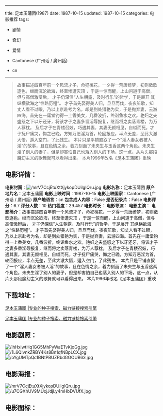 
---
title: 足本玉蒲团(1987)
date: 1987-10-15
updated: 1987-10-15
categories: 电影推荐
tags:
- 剧情
- 奇幻
- 爱情

- Cantonese (广州话 / 廣州話)
- cn
---


> 故事描述四百年前一个风流才子，命犯桃花，一夕得一荒唐绮梦，初则徵歌逐色，继而沉沦欲海，终至惨遭灭顶 ，于是一惊而醒，上山问道于高僧，但与高僧激辩后， 才子仍深信“人生朝露，及时行乐”的哲学，于是展开 其纵横欲海之“性路历程”。  才子首先娶得美人归，旦旦而伐，夜夜笙歌，知丈人看不过眼，乃以上京赴考为名，却是到处猎艳为实，于是抛弃妻，云游四海。首先在一庸堂钓得一上香美女，几番波折，终诣鱼水之欢。艳妇之夫盛怒之下以牙还牙，将该才子之妻多番淫辱报复，继而将之卖落青楼，为万人荐枕。  及后才子在青楼召妓，巧遇其妻，其妻无颜相见，自缢而死。才子抚尸痛哭，悔之已晚，方知万恶淫为首，轮回报应，半点无差，至此大澈大悟，遁入空门，了此残生。  本片只是平铺直叙了一个“淫人妻女者被人淫”的故事，且在色情之余，着力刻画了未央生与玉香这两个角色。未央生淫了别人的妻子，但是却害怕自己也落入别人的下场，这一点，从片头那段魔幻主义的歌舞就可以看得出来。  本片1996年改名《足本玉蒲团》重映

## **电影详情**：

**电影封面**：<img src="https://image.tmdb.org/t/p/w200/mrV7CcjEtuXtXjykopDUiIgIQru.jpg" alt="/mrV7CcjEtuXtXjykopDUiIgIQru.jpg" title="/mrV7CcjEtuXtXjykopDUiIgIQru.jpg">
**电影名称**：足本玉蒲团
**原产地片名**：足本玉蒲團
**电影上映时间**：1987-10-15
**电影上映国家**：Cantonese (广州话 / 廣州話)
**原产地语言**：cn
**包含成人内容**：False
**是否纪录片**：False
**电影评分**：6.7
**评分人数**：10
**热门程度**：29.457
**电影时长**：
**电影导演**：
**电影主演**：
**电影简介**：故事描述四百年前一个风流才子，命犯桃花，一夕得一荒唐绮梦，初则徵歌逐色，继而沉沦欲海，终至惨遭灭顶 ，于是一惊而醒，上山问道于高僧，但与高僧激辩后， 才子仍深信“人生朝露，及时行乐”的哲学，于是展开 其纵横欲海之“性路历程”。  才子首先娶得美人归，旦旦而伐，夜夜笙歌，知丈人看不过眼，乃以上京赴考为名，却是到处猎艳为实，于是抛弃妻，云游四海。首先在一庸堂钓得一上香美女，几番波折，终诣鱼水之欢。艳妇之夫盛怒之下以牙还牙，将该才子之妻多番淫辱报复，继而将之卖落青楼，为万人荐枕。  及后才子在青楼召妓，巧遇其妻，其妻无颜相见，自缢而死。才子抚尸痛哭，悔之已晚，方知万恶淫为首，轮回报应，半点无差，至此大澈大悟，遁入空门，了此残生。  本片只是平铺直叙了一个“淫人妻女者被人淫”的故事，且在色情之余，着力刻画了未央生与玉香这两个角色。未央生淫了别人的妻子，但是却害怕自己也落入别人的下场，这一点，从片头那段魔幻主义的歌舞就可以看得出来。  本片1996年改名《足本玉蒲团》重映

## **下载地址**：
[足本玉蒲團 |专业的种子搜索、磁力链接搜索引擎](https://movie.amd794.com:2083/?search=%E8%B6%B3%E6%9C%AC%E7%8E%89%E8%92%B2%E5%9C%98&ordering=&mode=match_phrase&page_size=10&page=1)

[足本玉蒲团 |专业的种子搜索、磁力链接搜索引擎](https://movie.amd794.com:2083/?search=%E8%B6%B3%E6%9C%AC%E7%8E%89%E8%92%B2%E5%9B%A2&ordering=&mode=match_phrase&page_size=10&page=1)
 

## **电影剧照**：
<img src="https://image.tmdb.org/t/p/original/lhHxiwtHq1GG5MhPyWaETvKjoGg.jpg" alt="/lhHxiwtHq1GG5MhPyWaETvKjoGg.jpg" title="/lhHxiwtHq1GG5MhPyWaETvKjoGg.jpg"><img src="https://image.tmdb.org/t/p/original/1L6QIvnkZRBY4Ks8Bn1qfNBpLCX.jpg" alt="/1L6QIvnkZRBY4Ks8Bn1qfNBpLCX.jpg" title="/1L6QIvnkZRBY4Ks8Bn1qfNBpLCX.jpg"><img src="https://image.tmdb.org/t/p/original/oYgUMTpQc1BNtPBUZRbdGGOUB63.jpg" alt="/oYgUMTpQc1BNtPBUZRbdGGOUB63.jpg" title="/oYgUMTpQc1BNtPBUZRbdGGOUB63.jpg">

## **电影海报**：
<img src="https://image.tmdb.org/t/p/original/mrV7CcjEtuXtXjykopDUiIgIQru.jpg" alt="/mrV7CcjEtuXtXjykopDUiIgIQru.jpg" title="/mrV7CcjEtuXtXjykopDUiIgIQru.jpg"><img src="https://image.tmdb.org/t/p/original/u7CGXhUV9MUxjJdjLy4mHbDVUfX.jpg" alt="/u7CGXhUV9MUxjJdjLy4mHbDVUfX.jpg" title="/u7CGXhUV9MUxjJdjLy4mHbDVUfX.jpg">

## **电影图标**：

